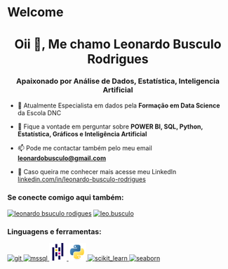 # Welcome
<h1 align="center">Oii 👋, Me chamo Leonardo Busculo Rodrigues </h1>
<h3 align="center">Apaixonado por Análise de Dados, Estatística, Inteligencia Artificial</h3>

- 🌱 Atualmente Especialista em dados pela **Formação em Data Science** da Escola DNC

- 💬 Fique a vontade em perguntar sobre **POWER BI, SQL, Python, Estatística, Gráficos e Inteligência Artificial**

- 📫 Pode me contactar também pelo meu email **leonardobusculo@gmail.com**

- 📄 Caso queira me conhecer mais acesse meu LinkedIn [linkedin.com/in/leonardo-busculo-rodrigues](https://www.linkedin.com/in/leonardo-busculo-rodrigues/)

<h3 align="left">Se conecte comigo aqui também:</h3>
<p align="left">
<a href="https://linkedin.com/in/leonardo-busculo-rodrigues" target="blank"><img align="center" src="https://raw.githubusercontent.com/rahuldkjain/github-profile-readme-generator/master/src/images/icons/Social/linked-in-alt.svg" alt="leonardo bsuculo rodigues" height="30" width="40" /></a>
<a href="https://instagram.com/leo.busculo" target="blank"><img align="center" src="https://raw.githubusercontent.com/rahuldkjain/github-profile-readme-generator/master/src/images/icons/Social/instagram.svg" alt="leo.busculo" height="30" width="40" /></a>
</p>

<h3 align="left">Linguagens e ferramentas:</h3>
<p align="left"> <a href="https://git-scm.com/" target="_blank" rel="noreferrer"> <img src="https://www.vectorlogo.zone/logos/git-scm/git-scm-icon.svg" alt="git" width="40" height="40"/> </a> <a href="https://www.microsoft.com/en-us/sql-server" target="_blank" rel="noreferrer"> <img src="https://www.svgrepo.com/show/303229/microsoft-sql-server-logo.svg" alt="mssql" width="40" height="40"/> </a> <a href="https://pandas.pydata.org/" target="_blank" rel="noreferrer"> <img src="https://raw.githubusercontent.com/devicons/devicon/2ae2a900d2f041da66e950e4d48052658d850630/icons/pandas/pandas-original.svg" alt="pandas" width="40" height="40"/> </a> <a href="https://www.python.org" target="_blank" rel="noreferrer"> <img src="https://raw.githubusercontent.com/devicons/devicon/master/icons/python/python-original.svg" alt="python" width="40" height="40"/> </a> <a href="https://scikit-learn.org/" target="_blank" rel="noreferrer"> <img src="https://upload.wikimedia.org/wikipedia/commons/0/05/Scikit_learn_logo_small.svg" alt="scikit_learn" width="40" height="40"/> </a> <a href="https://seaborn.pydata.org/" target="_blank" rel="noreferrer"> <img src="https://seaborn.pydata.org/_images/logo-mark-lightbg.svg" alt="seaborn" width="40" height="40"/> </a> </p>

 
